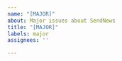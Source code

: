 ```yaml
---
name: "[MAJOR]"
about: Major issues about SendNews
title: "[MAJOR]"
labels: major
assignees: ''

---
```



